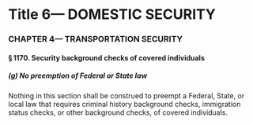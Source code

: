 
# Title 6— DOMESTIC SECURITY
### CHAPTER 4— TRANSPORTATION SECURITY
#### § 1170. Security background checks of covered individuals
##### (g) No preemption of Federal or State law

Nothing in this section shall be construed to preempt a Federal, State, or local law that requires criminal history background checks, immigration status checks, or other background checks, of covered individuals.
